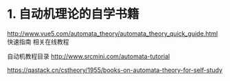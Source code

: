 # 1. 自动机理论的自学书籍


http://www.vue5.com/automata_theory/automata_theory_quick_guide.html 快速指南
相关在线教程



自动机教程目录
http://www.srcmini.com/automata-tutorial








https://qastack.cn/cstheory/1955/books-on-automata-theory-for-self-study























